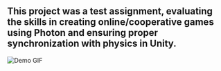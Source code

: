 ## This project was a test assignment, evaluating the skills in creating online/cooperative games using Photon and ensuring proper synchronization with physics in Unity.

![Demo GIF](https://github.com/ShakhzodHD/Zombie-Defence/blob/main/gameplay.gif)



